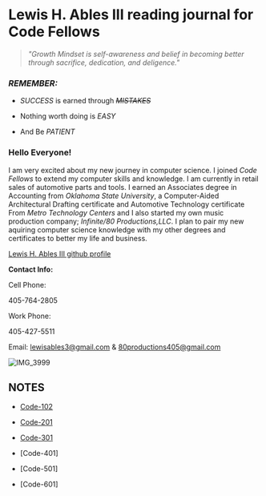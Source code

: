 # Lewis H. Ables III reading journal for Code Fellows

> *"Growth Mindset is self-awareness and belief in becoming better through sacrifice, dedication, and deligence."*

### _REMEMBER:_ 

- _SUCCESS_ is earned through ~~_MISTAKES_~~

- Nothing worth doing is _EASY_

- And Be _PATIENT_

### Hello Everyone!

I am very excited about my new journey in computer science. I joined _Code Fellows_ to extend my computer skills and knowledge. 
I am currently in retail sales of automotive parts and tools. I earned an Associates degree in Accounting from _Oklahoma State University_, a Computer-Aided Architectural Drafting certificate and Automotive Technology certificate From _Metro Technology Centers_ and I also started my own music production company; _Infinite/80 Productions,LLC_. I plan to pair my new aquiring computer science knowledge with my other degrees and certificates to better my life and business.

[Lewis H. Ables III github profile](https://github.com/Lewable3d)

 **Contact Info:**
 
 Cell Phone: 
 
 405-764-2805

 Work Phone: 
 
 405-427-5511
 
 Email:  lewisables3@gmail.com & 80productions405@gmail.com

 ![IMG_3999](https://github.com/Lewable3d/reading-notes/assets/152819406/1c88fb87-f47c-47b2-aa54-0d0d517fb358)


## NOTES
- [Code-102](https://lewable3d.github.io/Code-102/)

- [Code-201](https://lewable3d.github.io/Code-201/)

- [Code-301](https://lewable3d.github.io/Code-301/)
 
- [Code-401]

- [Code-501]

- [Code-601]
